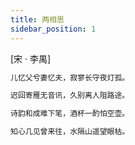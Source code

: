 ```yaml
---
title: 两相思
sidebar_position: 1
---
```


[宋 · 李禺]

```bash
儿忆父兮妻忆夫，寂寥长守夜灯孤。

迟回寄雁无音讯，久别离人阻路途。

诗韵和成难下笔，酒杯一酌怕空壶。

知心几见曾来往，水隔山遥望眼枯。
```


